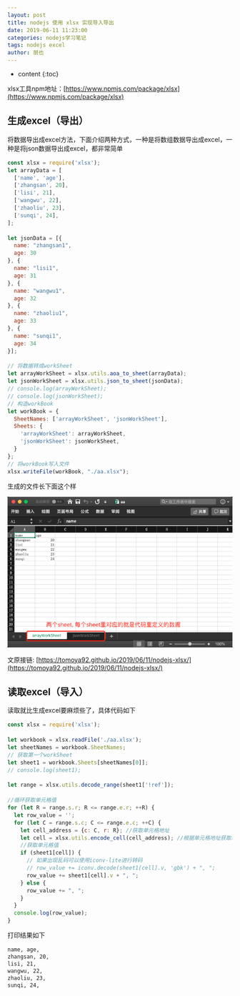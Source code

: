 ```yaml
---
layout: post
title: nodejs 使用 xlsx 实现导入导出
date: 2019-06-11 11:23:00
categories: nodejs学习笔记
tags: nodejs excel
author: 朋也
---
```


* content
{:toc}

xlsx工具npm地址：[https://www.npmjs.com/package/xlsx](https://www.npmjs.com/package/xlsx)






## 生成excel（导出）

将数据导出成excel方法，下面介绍两种方式，一种是将数组数据导出成excel，一种是将json数据导出成excel，都非常简单

```js
const xlsx = require('xlsx');
let arrayData = [
  ['name', 'age'],
  ['zhangsan', 20],
  ['lisi', 21],
  ['wangwu', 22],
  ['zhaoliu', 23],
  ['sunqi', 24],
];

let jsonData = [{
  name: "zhangsan1",
  age: 30
}, {
  name: "lisi1",
  age: 31
}, {
  name: "wangwu1",
  age: 32
}, {
  name: "zhaoliu1",
  age: 33
}, {
  name: "sunqi1",
  age: 34
}];

// 将数据转成workSheet
let arrayWorkSheet = xlsx.utils.aoa_to_sheet(arrayData);
let jsonWorkSheet = xlsx.utils.json_to_sheet(jsonData);
// console.log(arrayWorkSheet);
// console.log(jsonWorkSheet);
// 构造workBook
let workBook = {
  SheetNames: ['arrayWorkSheet', 'jsonWorkSheet'],
  Sheets: {
    'arrayWorkSheet': arrayWorkSheet,
    'jsonWorkSheet': jsonWorkSheet,
  }
};
// 将workBook写入文件
xlsx.writeFile(workBook, "./aa.xlsx");
```

生成的文件长下面这个样

![](/assets/QQ20190611-112757.png)

文原接链: [https://tomoya92.github.io/2019/06/11/nodejs-xlsx/](https://tomoya92.github.io/2019/06/11/nodejs-xlsx/)

## 读取excel（导入）

读取就比生成excel要麻烦些了，具体代码如下

```js
const xlsx = require('xlsx');

let workbook = xlsx.readFile('./aa.xlsx');
let sheetNames = workbook.SheetNames;
// 获取第一个workSheet
let sheet1 = workbook.Sheets[sheetNames[0]];
// console.log(sheet1);

let range = xlsx.utils.decode_range(sheet1['!ref']);

//循环获取单元格值
for (let R = range.s.r; R <= range.e.r; ++R) {
  let row_value = '';
  for (let C = range.s.c; C <= range.e.c; ++C) {
    let cell_address = {c: C, r: R}; //获取单元格地址
    let cell = xlsx.utils.encode_cell(cell_address); //根据单元格地址获取单元格
    //获取单元格值
    if (sheet1[cell]) {
      // 如果出现乱码可以使用iconv-lite进行转码
      // row_value += iconv.decode(sheet1[cell].v, 'gbk') + ", ";
      row_value += sheet1[cell].v + ", ";
    } else {
      row_value += ", ";
    }
  }
  console.log(row_value);
}
```

打印结果如下

```
name, age,
zhangsan, 20,
lisi, 21,
wangwu, 22,
zhaoliu, 23,
sunqi, 24,
```